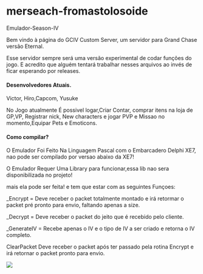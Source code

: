 # merseach-fromastolosoide
Emulador-Season-IV

Bem vindo à página do GCIV Custom Server, um servidor para Grand Chase versão Eternal.

Esse servidor sempre será uma versão experimental de codar funções do jogo. E acredito que alguém tentará trabalhar nesses arquivos ao invés de ficar esperando por releases.

<h4>Desenvolvedores Atuais.</h4>
Victor, Hiro,Capcom, Yusuke

No Jogo atualmente É possivel logar,Criar Contar, comprar itens na loja de GP,VP, Registrar nick, New characters e jogar PVP e Missao no momento,Equipar Pets e Emoticons.

<h4>Como compilar?</h4>
O Emulador Foi Feito Na Linguagem Pascal com o Embarcadero Delphi XE7, nao pode ser compilado por versao abaixo da XE7!

O Emulador Requer Uma Library para funcionar,essa lib nao sera disponibilizada no projeto!

mais ela pode ser feita! e tem que estar com as seguintes Funçoes:

<p>_Encrypt = Deve receber o packet totalmente montado e irá retormar o packet pré pronto para envio, faltando apenas a size.</p>
<p>_Decrypt = Deve receber o packet do jeito que é recebido pelo cliente.</p>
<p>_GenerateIV = Recebe apenas o IV e o tipo de IV a ser criado e retorna o IV completo.</p>
<p>ClearPacket Deve receber o packet após ter passado pela rotina Encrypt e irá retornar o packet pronto para envio.</p>


<img src=http://i.imgur.com/SknoQLu.jpg>
